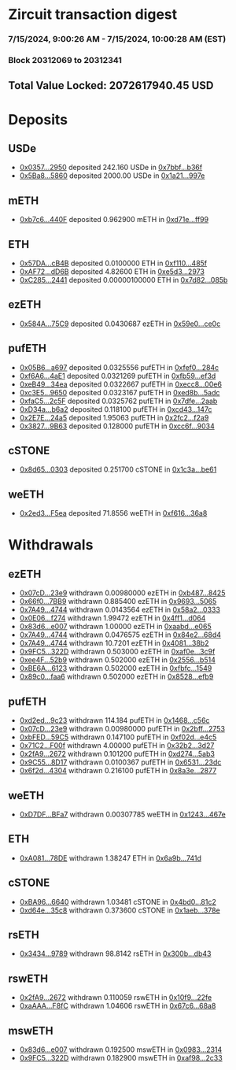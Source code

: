 # Zircuit transaction digest
### 7/15/2024, 9:00:26 AM - 7/15/2024, 10:00:28 AM (EST)
### Block 20312069 to 20312341

## Total Value Locked: 2072617940.45 USD

# Deposits
## USDe
- [0x0357...2950](https://etherscan.io/address/0x035701f365d63666DC4892648FAeE3ed26a02950) deposited 242.160 USDe in [0x7bbf...b36f](https://etherscan.io/tx/0x035701f365d63666DC4892648FAeE3ed26a02950)
- [0x5Ba8...5860](https://etherscan.io/address/0x5Ba8576251dFFCE7dA5a925310d0bbA7316e5860) deposited 2000.00 USDe in [0x1a21...997e](https://etherscan.io/tx/0x5Ba8576251dFFCE7dA5a925310d0bbA7316e5860)
## mETH
- [0xb7c6...440F](https://etherscan.io/address/0xb7c6D47DFdebCC5f6B5fEF43f493B4b557c4440F) deposited 0.962900 mETH in [0xd71e...ff99](https://etherscan.io/tx/0xb7c6D47DFdebCC5f6B5fEF43f493B4b557c4440F)
## ETH
- [0x57DA...cB4B](https://etherscan.io/address/0x57DAA6eEa1a977E9Aa0194790c822f0Dda24cB4B) deposited 0.0100000 ETH in [0xf110...485f](https://etherscan.io/tx/0x57DAA6eEa1a977E9Aa0194790c822f0Dda24cB4B)
- [0xAF72...dD6B](https://etherscan.io/address/0xAF72d9B70F9149921Dd9314893b9888cBC8BdD6B) deposited 4.82600 ETH in [0xe5d3...2973](https://etherscan.io/tx/0xAF72d9B70F9149921Dd9314893b9888cBC8BdD6B)
- [0xC285...2441](https://etherscan.io/address/0xC285294947025b9d3eacDBDcEa297066c9672441) deposited 0.00000100000 ETH in [0x7d82...085b](https://etherscan.io/tx/0xC285294947025b9d3eacDBDcEa297066c9672441)
## ezETH
- [0x584A...75C9](https://etherscan.io/address/0x584A1A336E5Ce85F3086De63122a372A96ed75C9) deposited 0.0430687 ezETH in [0x59e0...ce0c](https://etherscan.io/tx/0x584A1A336E5Ce85F3086De63122a372A96ed75C9)
## pufETH
- [0x05B6...a697](https://etherscan.io/address/0x05B6fFeD25087784E201806E0e9992870cE6a697) deposited 0.0325556 pufETH in [0xfef0...284c](https://etherscan.io/tx/0x05B6fFeD25087784E201806E0e9992870cE6a697)
- [0xf6A6...4aE1](https://etherscan.io/address/0xf6A6cf26111C6ED948991302dd887897879D4aE1) deposited 0.0321269 pufETH in [0xfb59...ef3d](https://etherscan.io/tx/0xf6A6cf26111C6ED948991302dd887897879D4aE1)
- [0xeB49...34ea](https://etherscan.io/address/0xeB498fd7aaDFdD878175a13BFae87aE479f734ea) deposited 0.0322667 pufETH in [0xecc8...00e6](https://etherscan.io/tx/0xeB498fd7aaDFdD878175a13BFae87aE479f734ea)
- [0xc3E5...9650](https://etherscan.io/address/0xc3E55E870257Bb301169B198A68f948846819650) deposited 0.0323167 pufETH in [0xed8b...5adc](https://etherscan.io/tx/0xc3E55E870257Bb301169B198A68f948846819650)
- [0xfaC5...2c5F](https://etherscan.io/address/0xfaC58E6545a5Eac1c459DB2f8209209f69F92c5F) deposited 0.0325762 pufETH in [0x7dfe...2aab](https://etherscan.io/tx/0xfaC58E6545a5Eac1c459DB2f8209209f69F92c5F)
- [0xD34a...b6a2](https://etherscan.io/address/0xD34a7c1a82Ad439c9eFcBF31E1B398b46C48b6a2) deposited 0.118100 pufETH in [0xcd43...147c](https://etherscan.io/tx/0xD34a7c1a82Ad439c9eFcBF31E1B398b46C48b6a2)
- [0x2E7E...24a5](https://etherscan.io/address/0x2E7E3f0219371a1C8DF5C2C2933E38F0068b24a5) deposited 1.95063 pufETH in [0x2fc2...f2a9](https://etherscan.io/tx/0x2E7E3f0219371a1C8DF5C2C2933E38F0068b24a5)
- [0x3827...9B63](https://etherscan.io/address/0x38275871C35182C19A80149F8B9791371C629B63) deposited 0.128000 pufETH in [0xcc6f...9034](https://etherscan.io/tx/0x38275871C35182C19A80149F8B9791371C629B63)
## cSTONE
- [0x8d65...0303](https://etherscan.io/address/0x8d6551E32bF7be0183BB59DD0e9F04cC06520303) deposited 0.251700 cSTONE in [0x1c3a...be61](https://etherscan.io/tx/0x8d6551E32bF7be0183BB59DD0e9F04cC06520303)
## weETH
- [0x2ed3...F5ea](https://etherscan.io/address/0x2ed38012A1A33aeAE3375245259C8777e77dF5ea) deposited 71.8556 weETH in [0xf616...36a8](https://etherscan.io/tx/0x2ed38012A1A33aeAE3375245259C8777e77dF5ea)
# Withdrawals
## ezETH
- [0x07cD...23e9](https://etherscan.io/address/0x07cDbaD9081393cDE0d89Dd77C4E295a1f2f23e9) withdrawn 0.00980000 ezETH in [0xb487...8425](https://etherscan.io/tx/0x07cDbaD9081393cDE0d89Dd77C4E295a1f2f23e9)
- [0x66f0...7BB9](https://etherscan.io/address/0x66f0cb5aE038C2df242b51E3807188E6CA487BB9) withdrawn 0.885400 ezETH in [0x9693...5065](https://etherscan.io/tx/0x66f0cb5aE038C2df242b51E3807188E6CA487BB9)
- [0x7A49...4744](https://etherscan.io/address/0x7A493Be5c2ce014cD049Bf178a1ac0Db1B434744) withdrawn 0.0143564 ezETH in [0x58a2...0333](https://etherscan.io/tx/0x7A493Be5c2ce014cD049Bf178a1ac0Db1B434744)
- [0x0E06...f274](https://etherscan.io/address/0x0E06ca3bdc60772efABEee26ec5f1046e969f274) withdrawn 1.99472 ezETH in [0x4ff1...d064](https://etherscan.io/tx/0x0E06ca3bdc60772efABEee26ec5f1046e969f274)
- [0x83d6...e007](https://etherscan.io/address/0x83d6283BF316e717ed5224Ef35C84880aAEBe007) withdrawn 1.00000 ezETH in [0xaabd...e065](https://etherscan.io/tx/0x83d6283BF316e717ed5224Ef35C84880aAEBe007)
- [0x7A49...4744](https://etherscan.io/address/0x7A493Be5c2ce014cD049Bf178a1ac0Db1B434744) withdrawn 0.0476575 ezETH in [0x84e2...68d4](https://etherscan.io/tx/0x7A493Be5c2ce014cD049Bf178a1ac0Db1B434744)
- [0x7A49...4744](https://etherscan.io/address/0x7A493Be5c2ce014cD049Bf178a1ac0Db1B434744) withdrawn 10.7201 ezETH in [0x4081...38b2](https://etherscan.io/tx/0x7A493Be5c2ce014cD049Bf178a1ac0Db1B434744)
- [0x9FC5...322D](https://etherscan.io/address/0x9FC56655009388910F3ED2dDD2b798311ba8322D) withdrawn 0.503000 ezETH in [0xaf0e...3c9f](https://etherscan.io/tx/0x9FC56655009388910F3ED2dDD2b798311ba8322D)
- [0xee4F...52b9](https://etherscan.io/address/0xee4F947149c4B671Bc3a4aE7e85FcA85C94D52b9) withdrawn 0.502000 ezETH in [0x2556...b514](https://etherscan.io/tx/0xee4F947149c4B671Bc3a4aE7e85FcA85C94D52b9)
- [0xBE6A...6123](https://etherscan.io/address/0xBE6A5c2919c41e33cc8994d29b25a81D72476123) withdrawn 0.502000 ezETH in [0xfbfc...1549](https://etherscan.io/tx/0xBE6A5c2919c41e33cc8994d29b25a81D72476123)
- [0x89c0...faa6](https://etherscan.io/address/0x89c0CbE82f51707A3bf4eDC47b86dbD4F04bfaa6) withdrawn 0.502000 ezETH in [0x8528...efb9](https://etherscan.io/tx/0x89c0CbE82f51707A3bf4eDC47b86dbD4F04bfaa6)
## pufETH
- [0xd2ed...9c23](https://etherscan.io/address/0xd2eda519196Fb6BaA1Aa602820130eF3093f9c23) withdrawn 114.184 pufETH in [0x1468...c56c](https://etherscan.io/tx/0xd2eda519196Fb6BaA1Aa602820130eF3093f9c23)
- [0x07cD...23e9](https://etherscan.io/address/0x07cDbaD9081393cDE0d89Dd77C4E295a1f2f23e9) withdrawn 0.00980000 pufETH in [0x2bff...2753](https://etherscan.io/tx/0x07cDbaD9081393cDE0d89Dd77C4E295a1f2f23e9)
- [0xbFED...59C5](https://etherscan.io/address/0xbFED2609c2AE75f41e9826f9827f9c51e76859C5) withdrawn 0.147100 pufETH in [0xf02d...e4c5](https://etherscan.io/tx/0xbFED2609c2AE75f41e9826f9827f9c51e76859C5)
- [0x71C2...F00f](https://etherscan.io/address/0x71C2ab97751D42Cf7634F5B419BD62D57177F00f) withdrawn 4.00000 pufETH in [0x32b2...3d27](https://etherscan.io/tx/0x71C2ab97751D42Cf7634F5B419BD62D57177F00f)
- [0x2fA9...2672](https://etherscan.io/address/0x2fA9C88A47F18f8CdA6a6a657D1f48Eb56F92672) withdrawn 0.101200 pufETH in [0xd274...5ab3](https://etherscan.io/tx/0x2fA9C88A47F18f8CdA6a6a657D1f48Eb56F92672)
- [0x9C55...8D17](https://etherscan.io/address/0x9C55457E746704cb6f00dFe9a6aC56b1dCf08D17) withdrawn 0.0100367 pufETH in [0x6531...23dc](https://etherscan.io/tx/0x9C55457E746704cb6f00dFe9a6aC56b1dCf08D17)
- [0x6f2d...4304](https://etherscan.io/address/0x6f2d2220A2b0EbACdbe6c030792e455013024304) withdrawn 0.216100 pufETH in [0x8a3e...2877](https://etherscan.io/tx/0x6f2d2220A2b0EbACdbe6c030792e455013024304)
## weETH
- [0xD7DF...BFa7](https://etherscan.io/address/0xD7DF7E085214743530afF339aFC420c7c720BFa7) withdrawn 0.00307785 weETH in [0x1243...467e](https://etherscan.io/tx/0xD7DF7E085214743530afF339aFC420c7c720BFa7)
## ETH
- [0xA081...78DE](https://etherscan.io/address/0xA08174a9217bd586Dd03d6501e53888234b778DE) withdrawn 1.38247 ETH in [0x6a9b...741d](https://etherscan.io/tx/0xA08174a9217bd586Dd03d6501e53888234b778DE)
## cSTONE
- [0xBA96...6640](https://etherscan.io/address/0xBA96370512Be51e930715dfB64D2960adA546640) withdrawn 1.03481 cSTONE in [0x4bd0...81c2](https://etherscan.io/tx/0xBA96370512Be51e930715dfB64D2960adA546640)
- [0xd64e...35c8](https://etherscan.io/address/0xd64e5D8F84c8e823fEa582Da5ed47449020335c8) withdrawn 0.373600 cSTONE in [0x1aeb...378e](https://etherscan.io/tx/0xd64e5D8F84c8e823fEa582Da5ed47449020335c8)
## rsETH
- [0x3434...9789](https://etherscan.io/address/0x34349c5569e7B846c3558961552D2202760A9789) withdrawn 98.8142 rsETH in [0x300b...db43](https://etherscan.io/tx/0x34349c5569e7B846c3558961552D2202760A9789)
## rswETH
- [0x2fA9...2672](https://etherscan.io/address/0x2fA9C88A47F18f8CdA6a6a657D1f48Eb56F92672) withdrawn 0.110059 rswETH in [0x10f9...22fe](https://etherscan.io/tx/0x2fA9C88A47F18f8CdA6a6a657D1f48Eb56F92672)
- [0xaAAA...F8fC](https://etherscan.io/address/0xaAAA3C57A787a6951343A38665f6d6312043F8fC) withdrawn 1.04606 rswETH in [0x67c6...68a8](https://etherscan.io/tx/0xaAAA3C57A787a6951343A38665f6d6312043F8fC)
## mswETH
- [0x83d6...e007](https://etherscan.io/address/0x83d6283BF316e717ed5224Ef35C84880aAEBe007) withdrawn 0.192500 mswETH in [0x0983...2314](https://etherscan.io/tx/0x83d6283BF316e717ed5224Ef35C84880aAEBe007)
- [0x9FC5...322D](https://etherscan.io/address/0x9FC56655009388910F3ED2dDD2b798311ba8322D) withdrawn 0.182900 mswETH in [0xaf98...2c33](https://etherscan.io/tx/0x9FC56655009388910F3ED2dDD2b798311ba8322D)
